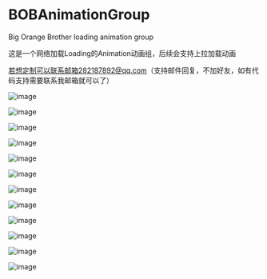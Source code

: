 # BOBAnimationGroup
Big Orange Brother loading animation group

这是一个网络加载Loading的Animation动画组，后续会支持上拉加载动画 

若想定制可以联系邮箱282187892@qq.com（支持邮件回复，不加好友，如有代码支持需要联系我邮箱就可以了）

![image](https://github.com/Tuzki007/BOBAnimationGroup/BOBAnimationGroup/master/BOBLightBlueLoading1GIF.gif)

![image](https://github.com/Tuzki007/BOBAnimationGroup/BOBAnimationGroup/BOBLightBlueLoading2GIF.gif)

![image](https://github.com/Tuzki007/BOBAnimationGroup/BOBAnimationGroup/BOBLightBlueLoading3GIF.gif)

![image](https://github.com/Tuzki007/BOBAnimationGroup/BOBAnimationGroup/BOBLightBlueLoading4GIF.gif)

![image](https://github.com/Tuzki007/BOBAnimationGroup/BOBAnimationGroup/BOBLightBlueLoading5GIF.gif)

![image](https://github.com/Tuzki007/BOBAnimationGroup/BOBAnimationGroup/BOBLoadingEightArcViewGIF.gif)

![image](https://github.com/Tuzki007/BOBAnimationGroup/BOBAnimationGroup/BOBLoadingFiveBallMoveGIF.gif)

![image](https://github.com/Tuzki007/BOBAnimationGroup/BOBAnimationGroup/BOBLoadingGroupStarSub4GIF.gif)

![image](https://github.com/Tuzki007/BOBAnimationGroup/BOBAnimationGroup/BOBLoadingNieDiamondViewGif.gif)

![image](https://github.com/Tuzki007/BOBAnimationGroup/BOBAnimationGroup/BOBLoadingThreeBallViewGIF.gif)

![image](https://github.com/Tuzki007/BOBAnimationGroup/BOBAnimationGroup/BOBSevenBallLoading2GIF.gif)

![image](https://github.com/Tuzki007/BOBAnimationGroup/BOBAnimationGroup/BOBThreeBallLoading1GIF.gif)



